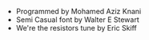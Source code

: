 
* Programmed by Mohamed Aziz Knani
* Semi Casual font by Walter E Stewart
* We're the resistors tune by Eric Skiff
